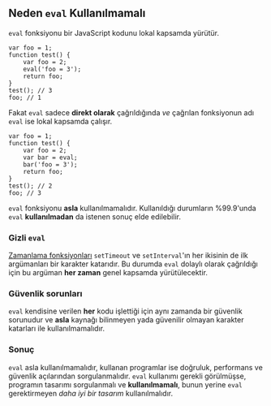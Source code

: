## Neden `eval` Kullanılmamalı

`eval` fonksiyonu bir JavaScript kodunu lokal kapsamda yürütür.

    var foo = 1;
    function test() {
        var foo = 2;
        eval('foo = 3');
        return foo;
    }
    test(); // 3
    foo; // 1

Fakat `eval` sadece **direkt olarak** çağrıldığında *ve* çağrılan fonksiyonun
adı `eval` ise lokal kapsamda çalışır.

    var foo = 1;
    function test() {
        var foo = 2;
        var bar = eval;
        bar('foo = 3');
        return foo;
    }
    test(); // 2
    foo; // 3

`eval` fonksiyonu **asla** kullanılmamalıdır. Kullanıldığı durumların %99.9'unda
`eval` **kullanılmadan** da istenen sonuç elde edilebilir.
    
### Gizli `eval`

[Zamanlama fonksiyonları](#other.timeouts) `setTimeout` ve `setInterval`'ın her
ikisinin de ilk argümanları bir karakter katarıdır. Bu durumda `eval` dolaylı
olarak çağrıldığı için bu argüman **her zaman** genel kapsamda yürütülecektir.

### Güvenlik sorunları

`eval` kendisine verilen **her** kodu işlettiği için aynı zamanda bir güvenlik
sorunudur ve **asla** kaynağı bilinmeyen yada güvenilir olmayan karakter
katarları ile kullanılmamalıdır.

### Sonuç

`eval` asla kullanılmamalıdır, kullanan programlar ise doğruluk, performans ve
güvenlik açılarından sorgulanmalıdır. `eval` kullanımı gerekli görülmüşse, 
programın tasarımı sorgulanmalı ve **kullanılmamalı**, bunun yerine `eval`
gerektirmeyen *daha iyi bir tasarım* kullanılmalıdır.

